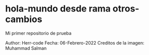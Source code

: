 # hola-mundo desde rama otros-cambios
Mi primer repositorio de prueba


Author: Herr-code
Fecha: 06-Febrero-2022
Creditos de la imagen: Muhammad Salman
